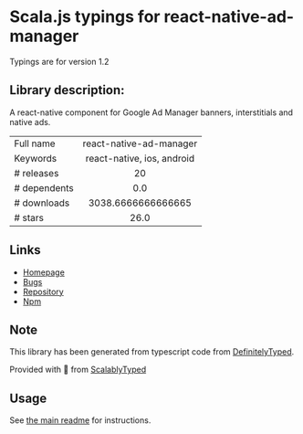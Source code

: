 
# Scala.js typings for react-native-ad-manager

Typings are for version 1.2

## Library description:
A react-native component for Google Ad Manager banners, interstitials and native ads.

|                    |                 |
| ------------------ | :-------------: |
| Full name          | react-native-ad-manager |
| Keywords           | react-native, ios, android |
| # releases         | 20 |
| # dependents       | 0.0 |
| # downloads        | 3038.6666666666665 |
| # stars            | 26.0 |

## Links
- [Homepage](https://github.com/NZME/react-native-ad-manager#readme)
- [Bugs](https://github.com/NZME/react-native-ad-manager/issues)
- [Repository](https://github.com/NZME/react-native-ad-manager)
- [Npm](https://www.npmjs.com/package/react-native-ad-manager)
    


## Note
This library has been generated from typescript code from [DefinitelyTyped](https://definitelytyped.org).

Provided with :purple_heart: from [ScalablyTyped](https://github.com/oyvindberg/ScalablyTyped)

## Usage
See [the main readme](../../readme.md) for instructions.


